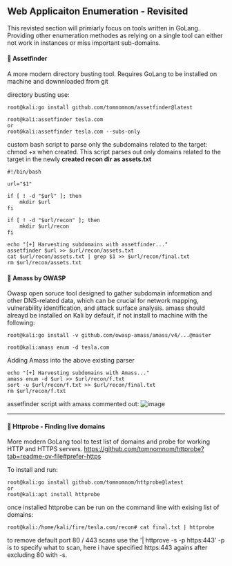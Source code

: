 ## Web Applicaiton Enumeration - Revisited
This revisted section will primiarly focus on tools written in GoLang. Providing other enumeration methodes as relying on a single tool can either not work in instances or miss important sub-domains.

#### 🔴 Assetfinder
A more modern directory busting tool. Requires GoLang to be installed on machine and downnloaded from git 

directory busting use:

    root@kali:go install github.com/tomnomnom/assetfinder@latest

    root@kali:assetfinder tesla.com 
    or
    root@kali:assetfinder tesla.com --subs-only

custom bash script to parse only the subdomains related to the target:  
chmod +x when created. This script parses out only domains related to the target in the newly **created recon dir as assets.txt**

    #!/bin/bash
    
    url="$1"
    
    if [ ! -d "$url" ]; then
        mkdir $url
    fi
    
    if [ ! -d "$url/recon" ]; then
        mkdir $url/recon
    fi
    
    echo "[+] Harvesting subdomains with assetfinder..."
    assetfinder $url >> $url/recon/assets.txt
    cat $url/recon/assets.txt | grep $1 >> $url/recon/final.txt
    rm $url/recon/assets.txt

#### 🔴 Amass by OWASP
Owasp open soruce tool designed to gather subdomain information and other DNS-related data, which can be crucial for network mapping, vulnerability identification, and attack surface analysis. amass should alreayd be installed on Kali by default, if not install to machine with the following:

    root@kali:go install -v github.com/owasp-amass/amass/v4/...@master

    root@kali:amass enum -d tesla.com

Adding Amass into the above existing parser

    echo "[+] Harvesting subdomains with Amass..."
    amass enum -d $url >> $url/recon/f.txt
    sort -u $url/recon/f.txt >> $url/recon/final.txt
    rm $url/recon/f.txt

assetfinder script with amass commented out:
![image](https://github.com/user-attachments/assets/302fe96d-6599-4663-8040-565d4dc11103)

---

#### 🔴 Httprobe - Finding live domains  
More modern GoLang tool to test list of domains and probe for working HTTP and HTTPS servers. <https://github.com/tomnomnom/httprobe?tab=readme-ov-file#prefer-https> 

To install and run:

    root@kali:go install github.com/tomnomnom/httprobe@latest
    or
    root@kali:apt install httprobe

once installed httprobe can be run on the command line with exising list of domains:

    root@kali:/home/kali/fire/tesla.com/recon# cat final.txt | httprobe

to remove default port 80 / 443 scans use the '| httprove -s -p https:443' -p is to specify what to scan, here i have specified https:443 agains after excluding 80 with -s.


    

    

